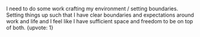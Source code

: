 I need to do some work crafting my environment / setting boundaries.
Setting things up such that I have clear boundaries and expectations around work and life and I feel like I have sufficient space and freedom to be on top of both. 
{upvote: 1}